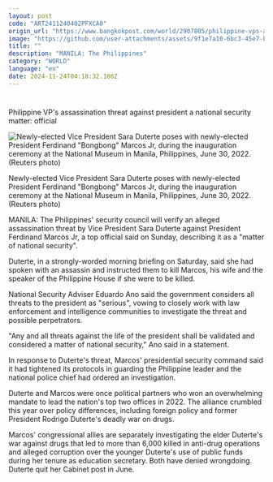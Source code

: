 ```yaml
---
layout: post
code: "ART2411240402PFXCA0"
origin_url: "https://www.bangkokpost.com/world/2907805/philippine-vps-assassination-threat-against-president-a-national-security-matter-official-says"
image: "https://github.com/user-attachments/assets/9f1e7a10-6bc3-45e7-b4de-3b9fb8037367"
title: ""
description: "MANILA: The Philippines"
category: "WORLD"
language: "en"
date: 2024-11-24T04:18:32.166Z
---
```


# 

Philippine VP's assassination threat against president a national security matter: official

![Newly-elected Vice President Sara Duterte poses with newly-elected President Ferdinand "Bongbong" Marcos Jr, during the inauguration ceremony at the National Museum in Manila, Philippines, June 30, 2022. (Reuters photo)](https://github.com/user-attachments/assets/9740f97b-6e06-4ecb-b2df-d707de5d1f0b)

Newly-elected Vice President Sara Duterte poses with newly-elected President Ferdinand "Bongbong" Marcos Jr, during the inauguration ceremony at the National Museum in Manila, Philippines, June 30, 2022. (Reuters photo)

MANILA: The Philippines' security council will verify an alleged assassination threat by Vice President Sara Duterte against President Ferdinand Marcos Jr, a top official said on Sunday, describing it as a "matter of national security".

Duterte, in a strongly-worded morning briefing on Saturday, said she had spoken with an assassin and instructed them to kill Marcos, his wife and the speaker of the Philippine House if she were to be killed.

National Security Adviser Eduardo Ano said the government considers all threats to the president as "serious", vowing to closely work with law enforcement and intelligence communities to investigate the threat and possible perpetrators.

"Any and all threats against the life of the president shall be validated and considered a matter of national security," Ano said in a statement.

In response to Duterte's threat, Marcos' presidential security command said it had tightened its protocols in guarding the Philippine leader and the national police chief had ordered an investigation.

Duterte and Marcos were once political partners who won an overwhelming mandate to lead the nation's top two offices in 2022. The alliance crumbled this year over policy differences, including foreign policy and former President Rodrigo Duterte's deadly war on drugs.

Marcos' congressional allies are separately investigating the elder Duterte's war against drugs that led to more than 6,000 killed in anti-drug operations and alleged corruption over the younger Duterte's use of public funds during her tenure as education secretary. Both have denied wrongdoing. Duterte quit her Cabinet post in June.